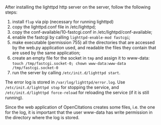 After installing the lighttpd http server on the server, follow the following steps:

1. install `flup` via pip (necessary for running lighttpd)
1. copy the lighttpd.conf file in /etc/lighttpd;
1. copy the conf-available/10-fastcgi.conf in /etc/lightpd/conf-available;
1. enable the fastcgi by calling `lighttpd-enable-mod fastcgi`;
1. make executable (permission 755) all the directories that are accessed by the web.py application used, and readable the files they contain that are used by the same application;
1. create an empty file for the socket in `tmp` and assign it to www-data: `touch /tmp/fastcgi.socket-0; chown www-data:www-data /tmp/fastcgi.socket-0`
1. run the server by calling `/etc/init.d/lighttpd start`.

The error log is stored in `/var/log/lighttpd/error.log`. Use `/etc/init.d/lighttpd stop` for stopping the service, and `/etc/init.d/lighttpd force-reload` for reloading the service (if it is still running).

Since the web application of OpenCitations creates some files, i.e. the one for the log, it is important that the user www-data has write permission in the directory where the log is stored.
